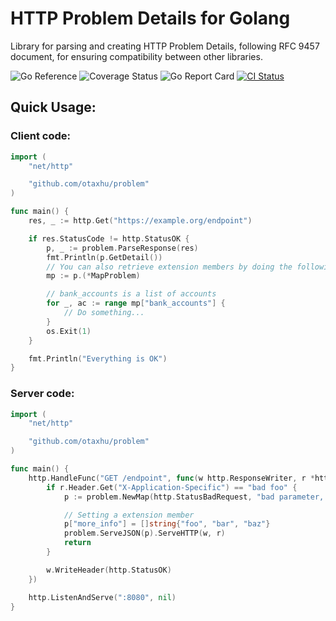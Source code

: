 # HTTP Problem Details for Golang

Library for parsing and creating HTTP Problem Details, following RFC 9457 document, for ensuring compatibility between other libraries.

<div>
  <a href="https://pkg.go.dev/github.com/otaxhu/problem" style="text-decoration:none;">
    <img src="https://pkg.go.dev/badge/github.com/otaxhu/problem" alt="Go Reference">
  </a>
  <a href="https://coveralls.io/github/otaxhu/problem?branch=main" style="text-decoration:none;">
    <img src="https://coveralls.io/repos/github/otaxhu/problem/badge.svg?branch=main" alt="Coverage Status">
  </a>
  <a href="https://goreportcard.com/report/github.com/otaxhu/problem" style="text-decoration:none;">
    <img src="https://goreportcard.com/badge/github.com/otaxhu/problem" alt="Go Report Card">
  </a>
  <a href="https://github.com/otaxhu/problem/actions/workflows/ci.yml">
    <img src="https://github.com/otaxhu/problem/actions/workflows/ci.yml/badge.svg?branch=main" alt="CI Status">
  </a>
</div>

## Quick Usage:

### Client code:

```go
import (
    "net/http"

    "github.com/otaxhu/problem"
)

func main() {
    res, _ := http.Get("https://example.org/endpoint")

    if res.StatusCode != http.StatusOK {
        p, _ := problem.ParseResponse(res)
        fmt.Println(p.GetDetail())
        // You can also retrieve extension members by doing the following
        mp := p.(*MapProblem)

        // bank_accounts is a list of accounts
        for _, ac := range mp["bank_accounts"] {
            // Do something...
        }
        os.Exit(1)
    }

    fmt.Println("Everything is OK")
}
```

### Server code:

```go
import (
    "net/http"

    "github.com/otaxhu/problem"
)

func main() {
    http.HandleFunc("GET /endpoint", func(w http.ResponseWriter, r *http.Request) {
        if r.Header.Get("X-Application-Specific") == "bad foo" {
            p := problem.NewMap(http.StatusBadRequest, "bad parameter, please try again")

            // Setting a extension member
            p["more_info"] = []string{"foo", "bar", "baz"}
            problem.ServeJSON(p).ServeHTTP(w, r)
            return
        }

        w.WriteHeader(http.StatusOK)
    })

    http.ListenAndServe(":8080", nil)
}
```
